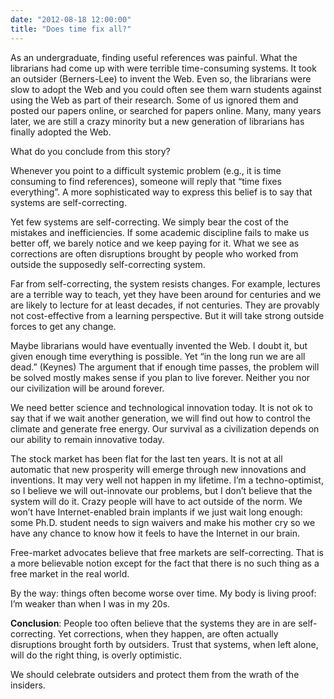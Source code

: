 ```yaml
---
date: "2012-08-18 12:00:00"
title: "Does time fix all?"
---
```




As an undergraduate, finding useful references was painful. What the librarians had come up with were terrible time-consuming systems. It took an outsider (Berners-Lee) to invent the Web. Even so, the librarians were slow to adopt the Web and you could often see them warn students against using the Web as part of their research. Some of us ignored them and posted our papers online, or searched for papers online. Many, many years later, we are still a crazy minority but a new generation of librarians has finally adopted the Web.

What do you conclude from this story?

Whenever you point to a difficult systemic problem (e.g., it is time consuming to find references), someone will reply that &ldquo;time fixes everything&rdquo;. A more sophisticated way to express this belief is to say that systems are self-correcting. 

Yet few systems are self-correcting. We simply bear the cost of the mistakes and inefficiencies. If some academic discipline fails to make us better off, we barely notice and we keep paying for it. What we see as corrections are often disruptions brought by people who worked from outside the supposedly self-correcting system. 

Far from self-correcting, the system resists changes. For example, lectures are a terrible way to teach, yet they have been around for centuries and we are likely to lecture for at least decades, if not centuries. They are provably not cost-effective from a learning perspective. But it will take strong outside forces to get any change.

Maybe librarians would have eventually invented the Web. I doubt it, but given enough time everything is possible. Yet &ldquo;in the long run we are all dead.&rdquo; (Keynes) The argument that if enough time passes, the problem will be solved mostly makes sense if you plan to live forever. Neither you nor our civilization will be around forever.

We need better science and technological innovation today. It is not ok to say that if we wait another generation, we will find out how to control the climate and generate free energy. Our survival as a civilization depends on our ability to remain innovative today. 

The stock market has been flat for the last ten years. It is not at all automatic that new prosperity will emerge through new innovations and inventions. It may very well not happen in my lifetime. I&rsquo;m a techno-optimist, so I believe we will out-innovate our problems, but I don&rsquo;t believe that the system will do it. Crazy people will have to act outside of the norm. We won&rsquo;t have Internet-enabled brain implants if we just wait long enough: some Ph.D. student needs to sign waivers and make his mother cry so we have any chance to know how it feels to have the Internet in our brain.

Free-market advocates believe that free markets are self-correcting. That is a more believable notion except for the fact that there is no such thing as a free market in the real world.

By the way: things often become worse over time. My body is living proof: I&rsquo;m weaker than when I was in my 20s. 

__Conclusion__: People too often believe that the systems they are in are self-correcting. Yet corrections, when they happen, are often actually disruptions brought forth by outsiders. Trust that systems, when left alone, will do the right thing, is overly optimistic.

We should celebrate outsiders and protect them from the wrath of the insiders.

